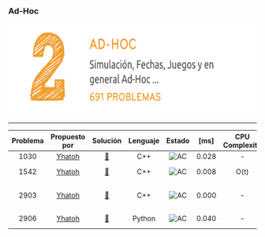 ### Ad-Hoc
<p align="center">
  <img width="690" height="184" src="/misc/uri_adhoc.png">
</p>

---

| Problema     | Propuesto por | Solución     | Lenguaje | Estado | [ms] | CPU Complexity| Memory Complexity | Commentario|
|  :----:        |    :----:   |           :----:  |           :----:  |            :----:  |            :----:  |            :----:  |            :----:  |             :----:  | 
| 1030   | [Yhatoh](https://github.com/Yhatoh) | [🔗](/soluciones/URI/problemas/adhoc/1030/1030_Yhatoh.cpp)   | C++ | ![AC](https://placehold.it/40/32CD32/FFFFFF?text=AC) | 0.028 | - | O(n) | elimina al asesinado >:3|
| 1542   | [Yhatoh](https://github.com/Yhatoh) | [🔗](/soluciones/URI/problemas/adhoc/1542/1542_Yhatoh.cpp)   | C++ | ![AC](https://placehold.it/40/32CD32/FFFFFF?text=AC) | 0.008 | O(t) | O(1) | cantPagina/d - cantPagina/q = d, despeje cantPagina |
| 2903   | [Yhatoh](https://github.com/Yhatoh) | [🔗](/soluciones/URI/problemas/adhoc/2903/2903_Yhatoh.cpp)    | C++ |![AC](https://placehold.it/40/32CD32/FFFFFF?text=AC)| 0.000 | - | O(1) | t += r/360, hasta que round(t\*100000)/100000 == floor(round(t\*100000)/100000) |
| 2906   | [Yhatoh](https://github.com/Yhatoh) | [🔗](/soluciones/URI/problemas/adhoc/2906/2906_Yhatoh.py)    | Python | ![AC](https://placehold.it/40/32CD32/FFFFFF?text=AC)| 0.040 | - | O(n) | sigue las intrucciones y todo saldrá bien |


